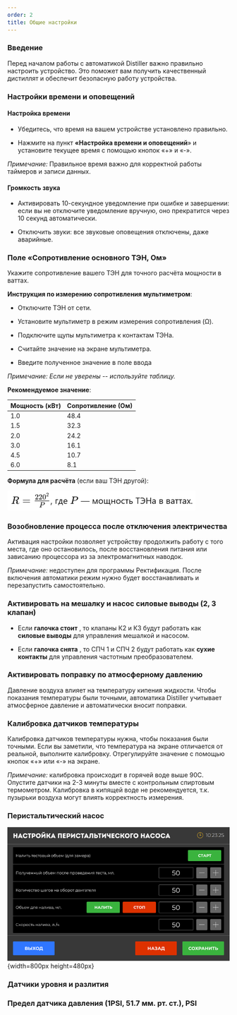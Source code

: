 ```yaml
---
order: 2
title: Общие настройки
---
```


### Введение

Перед началом работы с автоматикой Distiller важно правильно настроить устройство. Это поможет вам получить качественный дистиллят и обеспечит безопасную работу устройства.

### Настройки времени и оповещений

#### Настройка времени

-  Убедитесь, что время на вашем устройстве установлено правильно.

-  Нажмите на пункт **«Настройка времени и оповещений**» и установите текущее время с помощью кнопок «+» и «-».

*Примечание:* Правильное время важно для корректной работы таймеров и записи данных.

#### Громкость звука

-  Активировать 10-секундное уведомление при ошибке и завершении: если вы не отключите уведомление вручную, оно прекратится через 10 секунд автоматически.

-  Отключить звуки: все звуковые оповещения отключены, даже аварийные.

### Поле «Сопротивление основного ТЭН, Ом»

Укажите сопротивление вашего ТЭН для точного расчёта мощности в ваттах.

**Инструкция по измерению сопротивления мультиметром**:

-  Отключите ТЭН от сети.

-  Установите мультиметр в режим измерения сопротивления (Ω).

-  Подключите щупы мультиметра к контактам ТЭНа.

-  Считайте значение на экране мультиметра.

-  Введите полученное значение в поле ввода

*Примечание: Если не уверены -- используйте таблицу.*

**Рекомендуемое значение**:

| **Мощность (кВт)** | **Сопротивление (Ом)** |
|--------------------|------------------------|
| 1\.0               | 48\.4                  |
| 1\.5               | 32\.3                  |
| 2\.0               | 24\.2                  |
| 3\.0               | 16\.1                  |
| 4\.5               | 10\.7                  |
| 6\.0               | 8\.1                   |

**Формула для расчёта** (если ваш ТЭН другой):

![](./clip_image001.png)

### **Возобновление процесса после отключения электричества**

Активация настройки позволяет устройству продолжить работу с того места, где оно остановилось, после восстановления питания или зависанию процессора из за электромагнитных наводок.

*Примечание:* недоступен для программы Ректификация. После включения автоматики режим нужно будет восстанавливать  и перезапустить самостоятельно.

### Активировать на мешалку и насос силовые выводы (2, 3 клапан)

-  Если **галочка стоит** , то клапаны К2 и К3 будут работать как **силовые выводы** для управления мешалкой и насосом.

-  Если **галочка снята** , то СПЧ 1 и СПЧ 2 будут работать как **сухие контакты** для управления частотным преобразователем.

### Активировать поправку по атмосферному давлению

Давление воздуха влияет на температуру кипения жидкости. Чтобы показания температуры были точными, автоматика Distiller учитывает атмосферное давление и автоматически вносит поправки.

### Калибровка датчиков температуры

Калибровка датчиков температуры нужна, чтобы показания были точными. Если вы заметили, что температура на экране отличается от реальной, выполните калибровку. Отрегулируйте значение с помощью кнопок «+» или «-» на экране.

*Примечание:* калибровка происходит в горячей воде выше 90С. Опустите датчики на 2-3 минуты вместе с контрольным спиртовым термометром. Калибровка в кипящей воде не рекомендуется, т.к. пузырьки воздуха могут влиять корректность измерения.

### Перистальтический насос

![](./obschie-nastroyki.png){width=800px height=480px}





### Датчики уровня и разлития

### Предел датчика давления (1PSI, 51.7 мм. рт. ст.), PSI